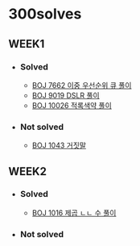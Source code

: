 # 300solves

## WEEK1

- ### Solved

  - [BOJ 7662 이중 우선순위 큐 풀이](https://github.com/ji3427/300solves/blob/master/week1/Week1_day1.md)
  - [BOJ 9019 DSLR 풀이](https://github.com/ji3427/300solves/blob/master/week1/Week1_day2.md)
  - [BOJ 10026 적록색약 풀이](https://github.com/ji3427/300solves/blob/master/week1/Week1_day3.md)

- ### Not solved

  - [BOJ 1043 거짓말](https://www.acmicpc.net/problem/1043)

## WEEK2

- ### Solved

  - [BOJ 1016 제곱 ㄴㄴ 수 풀이](https://github.com/ji3427/300solves/blob/master/week2/Week2_day1.md)

- ### Not solved
